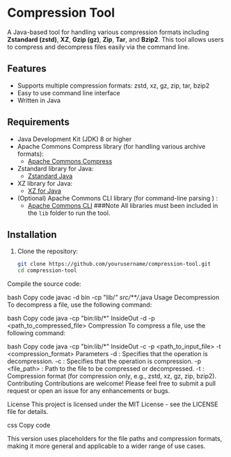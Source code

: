 # Compression Tool

A Java-based tool for handling various compression formats including **Zstandard (zstd)**, **XZ**, **Gzip (gz)**, **Zip**, **Tar**, and **Bzip2**. This tool allows users to compress and decompress files easily via the command line.

## Features

- Supports multiple compression formats: zstd, xz, gz, zip, tar, bzip2
- Easy to use command line interface
- Written in Java

## Requirements

- Java Development Kit (JDK) 8 or higher
- Apache Commons Compress library (for handling various archive formats):
   - [Apache Commons Compress](https://commons.apache.org/proper/commons-compress/)
- Zstandard library for Java:
   - [Zstandard Java](https://github.com/luben/zstd-jni)
- XZ library for Java:
   - [XZ for Java](https://tukaani.org/xz/java/)
- (Optional) Apache Commons CLI library (for command-line parsing ) :
   - [Apache Commons CLI](https://commons.apache.org/proper/commons-cli/)
 ###Note All libraries must been included in the `lib` folder to run the tool.

## Installation

1. Clone the repository:

   ```bash
   git clone https://github.com/yourusername/compression-tool.git
   cd compression-tool
Compile the source code:

bash
Copy code
javac -d bin -cp "lib/*" src/**/*.java
Usage
Decompression
To decompress a file, use the following command:

bash
Copy code
java -cp "bin:lib/*" InsideOut -d -p <path_to_compressed_file>
Compression
To compress a file, use the following command:

bash
Copy code
java -cp "bin:lib/*" InsideOut -c -p <path_to_input_file> -t <compression_format>
Parameters
-d : Specifies that the operation is decompression.
-c : Specifies that the operation is compression.
-p <file_path> : Path to the file to be compressed or decompressed.
-t <format> : Compression format (for compression only, e.g., zstd, xz, gz, zip, bzip2).
Contributing
Contributions are welcome! Please feel free to submit a pull request or open an issue for any enhancements or bugs.

License
This project is licensed under the MIT License - see the LICENSE file for details.

css
Copy code

This version uses placeholders for the file paths and compression formats, making it more general and applicable to a wider range of use cases.
